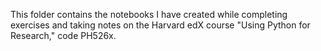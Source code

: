 This folder contains the notebooks I have created while completing exercises and taking notes on the Harvard edX course "Using Python for Research," code PH526x.
